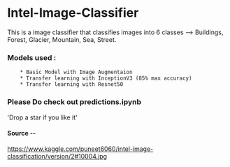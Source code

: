 # Intel-Image-Classifier

This is a image classifier that classifies images into 6 classes --> Buildings, Forest, Glacier, Mountain, Sea, Street.

### Models used : 
        * Basic Model with Image Augmentaion
        * Transfer learning with InceptionV3 (85% max accuracy)
        * Transfer learning with Resnet50
        
### Please Do check out predictions.ipynb

'Drop a star if you like it'
        
#### Source -- 
https://www.kaggle.com/puneet6060/intel-image-classification/version/2#10004.jpg
      

